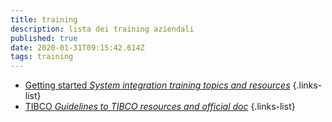```yaml
---
title: training
description: lista dei training aziendali
published: true
date: 2020-01-31T09:15:42.614Z
tags: training
---
```


- [Getting started *System integration training topics and resources*](/home/training/tableOfContents)
{.links-list}
- [TIBCO *Guidelines to TIBCO resources and official doc*](/home/training/tableOfContents)
{.links-list}